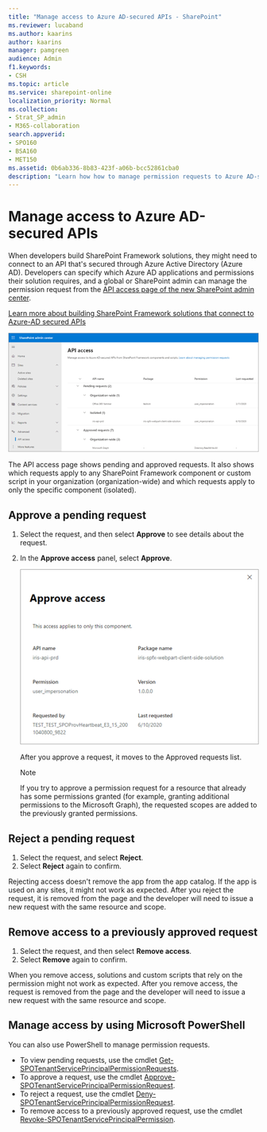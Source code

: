 ```yaml
---
title: "Manage access to Azure AD-secured APIs - SharePoint"
ms.reviewer: lucaband
ms.author: kaarins
author: kaarins
manager: pamgreen
audience: Admin
f1.keywords:
- CSH
ms.topic: article
ms.service: sharepoint-online
localization_priority: Normal
ms.collection:  
- Strat_SP_admin
- M365-collaboration
search.appverid:
- SPO160
- BSA160
- MET150
ms.assetid: 0b6ab336-8b83-423f-a06b-bcc52861cba0
description: "Learn how how to manage permission requests to Azure AD-secured APIs from SharePoint Framework components and scripts."
---
```


# Manage access to Azure AD-secured APIs

When developers build SharePoint Framework solutions, they might need to connect to an API that's secured through Azure Active Directory (Azure AD). Developers can specify which Azure AD applications and permissions their solution requires, and a global or SharePoint admin can manage the permission request from the [API access page of the new SharePoint admin center](https://admin.microsoft.com/sharepoint?page=webApiPermissionManagement&modern=true). 

[Learn more about building SharePoint Framework solutions that connect to Azure-AD secured APIs](/sharepoint/dev/spfx/use-aadhttpclient#manage-permission-requests)

   ![The API access page in the modern SharePoint admin center](media/api-access-page.png)

The API access page shows pending and approved requests. It also shows which requests apply to any SharePoint Framework component or custom script in your organization (organization-wide) and which requests apply to only the specific component (isolated).

## Approve a pending request

1. Select the request, and then select **Approve** to see details about the request. 
2. In the **Approve access** panel, select **Approve**.

    ![The Approve access panel](media/approve-access.png)

    After you approve a request, it moves to the Approved requests list.

    > [!NOTE]
    > If you try to approve a permission request for a resource that already has some permissions granted (for example, granting additional permissions to the Microsoft Graph), the requested scopes are added to the previously granted permissions.

## Reject a pending request

1. Select the request, and select **Reject**. 
2. Select **Reject** again to confirm. 
 
Rejecting access doesn't remove the app from the app catalog. If the app is used on any sites, it might not work as expected. After you reject the request, it is removed from the page and the developer will need to issue a new request with the same resource and scope.

## Remove access to a previously approved request

1. Select the request, and then select **Remove access**. 
2. Select **Remove** again to confirm. 
 
When you remove access, solutions and custom scripts that rely on the permission might not work as expected. After you remove access, the request is removed from the page and the developer will need to issue a new request with the same resource and scope.

## Manage access by using Microsoft PowerShell
You can also use PowerShell to manage permission requests. 

- To view pending requests, use the cmdlet [Get-SPOTenantServicePrincipalPermissionRequests](/powershell/module/sharepoint-online/get-spotenantserviceprincipalpermissionrequests?view=sharepoint-ps). 
- To approve a request, use the cmdlet [Approve-SPOTenantServicePrincipalPermissionRequest](/powershell/module/sharepoint-online/approve-spotenantserviceprincipalpermissiongrant?view=sharepoint-ps). 
- To reject a request, use the cmdlet [Deny-SPOTenantServicePrincipalPermissionRequest](/powershell/module/sharepoint-online/deny-spotenantserviceprincipalpermissionrequest?view=sharepoint-ps).
- To remove access to a previously approved request, use the cmdlet [Revoke-SPOTenantServicePrincipalPermission](/powershell/module/sharepoint-online/revoke-spotenantserviceprincipalpermission?view=sharepoint-ps). 
